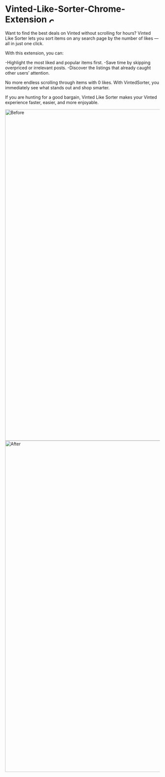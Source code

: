# Vinted-Like-Sorter-Chrome-Extension <img width="16" height="16" alt="ChatGPT Image 20 août 2025, 13_33_14" src="https://github.com/user-attachments/assets/eb027796-f4db-4ebf-bd18-24930edf61b0" />



Want to find the best deals on Vinted without scrolling for hours?
Vinted Like Sorter lets you sort items on any search page by the number of likes — all in just one click.

With this extension, you can:

-Highlight the most liked and popular items first.
-Save time by skipping overpriced or irrelevant posts.
-Discover the listings that already caught other users’ attention.

No more endless scrolling through items with 0 likes. With VintedSorter, you immediately see what stands out and shop smarter.

If you are hunting for a good bargain, Vinted Like Sorter makes your Vinted experience faster, easier, and more enjoyable.

<img width="1920" height="1080" alt="Before" src="https://github.com/user-attachments/assets/64681627-396f-422b-bd1b-d69c519a3af4" />
<img width="1920" height="1080" alt="After" src="https://github.com/user-attachments/assets/46a5c9d0-e598-4a43-9e5e-f35a71dd1ffb" />
